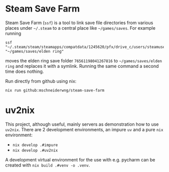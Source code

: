 # Steam Save Farm

Steam Save Farm (`ssf`) is a tool to link save file directories from various places under `~/.steam` to a central place like `~/games/saves`. For example running

```
ssf "~/.steam/steam/steamapps/compatdata/1245620/pfx/drive_c/users/steamuser/AppData/Roaming/EldenRing/76561198041267816/" "~/games/saves/elden ring"
```
moves the elden ring save folder `76561198041267816` to `~/games/saves/elden ring` and replaces it with a symlink. Running the same command a second time does nothing.

Run directly from github using nix:

```
nix run github:mschneiderwng/steam-save-farm
```

# uv2nix

This project, although useful, mainly servers as demonstration how to use `uv2nix`. There are 2 development environments, an impure `uv` and a pure `nix` environment:

- `nix develop .#impure`
- `nix develop .#uv2nix`

A development virtual environment for the use with e.g. pycharm can be created with `nix build .#venv -o .venv`.
